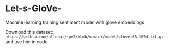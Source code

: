 # Let-s-GloVe-
Machine learning training sentiment model with glove embeddings

Download this dataset: ```https://github.com/allenai/spv2/blob/master/model/glove.6B.100d.txt.gz``` and use him in code
